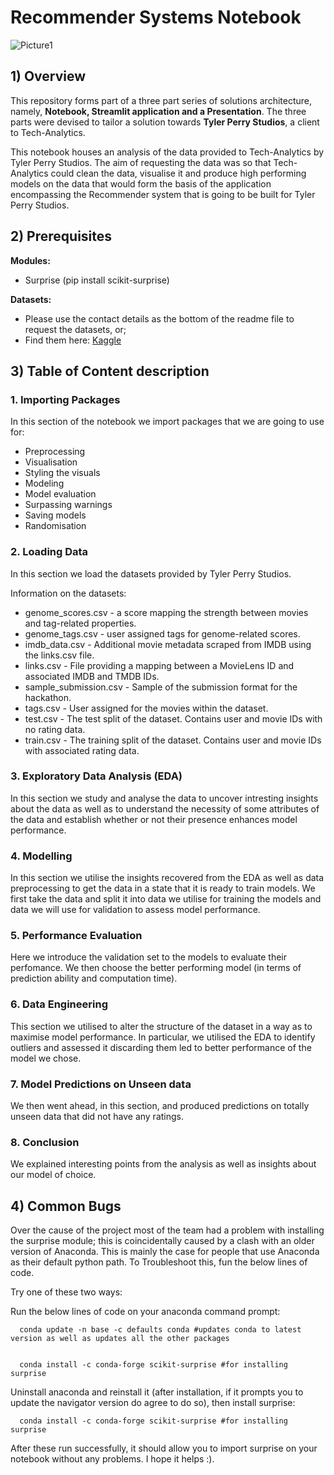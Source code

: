 # Recommender Systems Notebook

![Picture1](https://github.com/Unsupervised-Learning-Team-NM3/Unsupervised-Learning-Notebook-Team-NM3/assets/112989195/5080f356-e9a8-4662-a706-5b15f90a4b5b)

## 1) Overview
This repository forms part of a three part series of solutions architecture, namely, **Notebook, Streamlit application and a Presentation**. The three parts were devised to tailor a solution towards **Tyler Perry Studios**, a client to Tech-Analytics. 

This notebook houses an analysis of the data provided to Tech-Analytics by Tyler Perry Studios. The aim of requesting the data was so that Tech-Analytics could clean the data, visualise it and produce high performing models on the data that would form the basis of the application encompassing the Recommender system that is going to be built for Tyler Perry Studios.
## 2) Prerequisites
**Modules:**
* Surprise (pip install scikit-surprise)

**Datasets:**
* Please use the contact details as the bottom of the readme file to request the datasets, or;
* Find them here: <a href="https://www.kaggle.com/t/9e26b99278a24be08f272af1f07a6817">Kaggle</a>

## 3) Table of Content description
### 1. Importing Packages
   In this section of the notebook we import packages that we are going to use for:
   * Preprocessing
   * Visualisation
   * Styling the visuals
   * Modeling
   * Model evaluation
   * Surpassing warnings
   * Saving models
   * Randomisation

### 2. Loading Data
   In this section we load the datasets provided by Tyler Perry Studios.
   
   Information on the datasets:
   * genome_scores.csv - a score mapping the strength between movies and tag-related properties.
   * genome_tags.csv - user assigned tags for genome-related scores.
   * imdb_data.csv - Additional movie metadata scraped from IMDB using the links.csv file.
   * links.csv - File providing a mapping between a MovieLens ID and associated IMDB and TMDB IDs.
   * sample_submission.csv - Sample of the submission format for the hackathon.
   * tags.csv - User assigned for the movies within the dataset.
   * test.csv - The test split of the dataset. Contains user and movie IDs with no rating data.
   * train.csv - The training split of the dataset. Contains user and movie IDs with associated rating data.

### 3. Exploratory Data Analysis (EDA)
   In this section we study and analyse the data to uncover intresting insights about the data as well as to understand the necessity of some attributes of the data and establish whether or not their presence enhances model performance.

### 4. Modelling
   In this section we utilise the insights recovered from the EDA as well as data preprocessing to get the data in a state that it is ready to train models. We first take the data and split it into data we utilise for training the models and data we will use for validation to assess model performance.

### 5. Performance Evaluation
   Here we introduce the validation set to the models to evaluate their perfomance. We then choose the better performing model (in terms of prediction ability and computation time).

### 6. Data Engineering
   This section we utilised to alter the structure of the dataset in a way as to maximise model performance. In particular, we utilised the EDA to identify outliers and assessed it discarding them led to better performance of the model we chose.

### 7. Model Predictions on Unseen data
   We then went ahead, in this section, and produced predictions on totally unseen data that did not have any ratings.

### 8. Conclusion
   We explained interesting points from the analysis as well as insights about our model of choice.

## 4) Common Bugs
Over the cause of the project most of the team had a problem with installing the surprise module; this is coincidentally caused by a clash with an older version of Anaconda. This is mainly the case for people that use Anaconda as their default python path. To Troubleshoot this, fun the below lines of code.

Try one of these two ways:

Run the below lines of code on your anaconda command prompt:

      conda update -n base -c defaults conda #updates conda to latest version as well as updates all the other packages

   
      conda install -c conda-forge scikit-surprise #for installing surprise

Uninstall anaconda and reinstall it (after installation, if it prompts you to update the navigator version do agree to do so), then install surprise:

      conda install -c conda-forge scikit-surprise #for installing surprise


After these run successfully, it should allow you to import surprise on your notebook without any problems. I hope it helps :).
